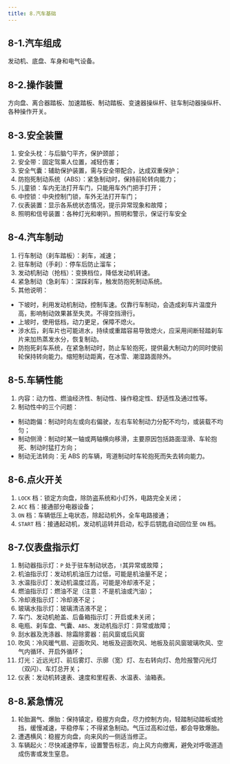 ```yaml
---
title: 8.汽车基础
---
```


## 8-1.汽车组成

发动机、底盘、车身和电气设备。

## 8-2.操作装置

方向盘、离合器踏板、加速踏板、制动踏板、变速器操纵杆、驻车制动器操纵杆、各种操作开关。

## 8-3.安全装置

1. 安全头枕：与后脑勺平齐，保护颈部；
2. 安全带：固定驾乘人位置，减轻伤害；
3. 安全气囊：辅助保护装置，需与安全带配合，达成双重保护；
4. 防抱死制动系统（ABS）：紧急制动时，保持前轮转向能力；
5. 儿童锁：车内无法打开车门，只能用车外门把手打开；
6. 中控锁：中央控制门锁，车外无法打开车门；
7. 仪表装置：显示各系统状态情况，提示异常现象和故障；
8. 照明和信号装置：各种灯光和喇叭，照明和警示，保证行车安全

## 8-4.汽车制动

1. 行车制动（刹车踏板）：刹车，减速；
2. 驻车制动（手刹）：停车后防止溜车；
3. 发动机制动（抢档）：变换档位，降低发动机转速。
4. 紧急制动（急刹车）：深踩刹车，触发防抱死制动系统。
5. 其他说明：
  - 下坡时，利用发动机制动，控制车速。仅靠行车制动，会造成刹车片温度升高，影响制动效果甚至失灵。不得空挡滑行。
  - 上坡时，使用低档，动力更足，保障不熄火。
  - 涉水后，刹车片也可能进水，持续或重踏容易导致熄火，应采用间断轻踏刹车片来加热蒸发水分，恢复制动。
  - 防抱死刹车系统，在紧急制动时，防止车轮抱死，提供最大制动力的同时使前轮保持转向能力。缩短制动距离，在冰雪、潮湿路面除外。

## 8-5.车辆性能

1. 内容：动力性、燃油经济性、制动性、操作稳定性、舒适性及通过性等。
2. 制动性中的三个问题：
  - 制动跑偏：制动时向左或向右偏驶，左右车轮制动力分配不均匀，或装载不均匀；
  - 制动侧滑：制动时某一轴或两轴横向移滑，主要原因包括路面湿滑、车轮抱死、制动时猛打方向；
  - 制动无法转向：无 ABS 的车辆，弯道制动时车轮抱死而失去转向能力。

## 8-6.点火开关

1. `LOCK` 档：锁定方向盘，除防盗系统和小灯外，电路完全关闭；
2. `ACC` 档：接通部分电器设备；
3. `ON` 档：车辆低压上电状态，除起动机外，全车电路接通；
4. `START` 档：接通起动机，发动机运转并启动，松手后钥匙自动回位至 `ON` 档。

## 8-7.仪表盘指示灯

1. 制动器指示灯：`P` 处于驻车制动状态，`!`其异常或故障；
2. 机油指示灯：发动机机油压力过低，可能是机油量不足；
3. 水温指示灯：发动机温度过高，可能是冷却液不足；
4. 燃油指示灯：燃油不足（注意：不是机油或汽油）；
5. 冷却液指示灯：冷却液不足；
6. 玻璃水指示灯：玻璃清洁液不足；
7. 车门、发动机舱盖、后备箱指示灯：开启或未关闭；
8. 电瓶、刹车盘、气囊、`ABS`、发动机指示灯：异常或故障；
9. 刮水器及洗涤器、除霜除雾器：前风窗或后风窗
10. 吹风：冷风暖气扇、迎面吹风、地板及迎面吹风、地板及前风窗玻璃吹风、空气内循环、开启外循环；
11. 灯光：近远光灯、前后雾灯、示廓（宽）灯、左右转向灯、危险报警闪光灯（双闪）、车灯总开关；
12. 仪表：发动机转速表、速度和里程表、水温表、油箱表。

## 8-8.紧急情况

1. 轮胎漏气、爆胎：保持镇定，稳握方向盘，尽力控制方向，轻踏制动踏板或抢挡，缓慢减速，平稳停车；不得紧急制动。气压过高和过低，都会导致爆胎。
2. 遭遇横风：稳握方向盘，向来风的一侧适当修正。
3. 车辆起火：尽快减速停车，设置警告标志，向上风方向撤离，避免对呼吸道造成伤害或发生窒息。
